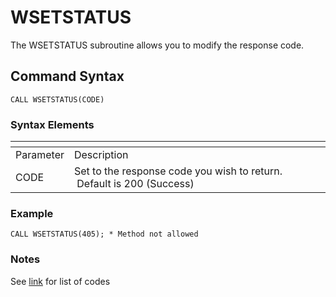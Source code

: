 # WSETSTATUS

<PageHeader />

The WSETSTATUS subroutine allows you to modify the response code.

## Command Syntax

```
CALL WSETSTATUS(CODE)
```

### Syntax Elements


| <!----> | <!----> |
| --- | --- |
| Parameter | Description |
| CODE | Set to the response code you wish to return.  Default is 200 (Success) |

### Example

```
CALL WSETSTATUS(405); * Method not allowed
```

### Notes

See [link](https://en.wikipedia.org/wiki/List_of_HTTP_status_codes) for list of codes

<PageFooter />
